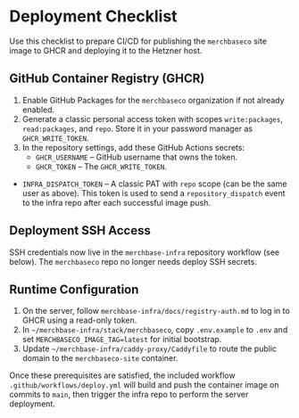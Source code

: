 # Deployment Checklist

Use this checklist to prepare CI/CD for publishing the `merchbaseco` site image to GHCR and deploying it to the Hetzner host.

## GitHub Container Registry (GHCR)
1. Enable GitHub Packages for the `merchbaseco` organization if not already enabled.
2. Generate a classic personal access token with scopes `write:packages`, `read:packages`, and `repo`. Store it in your password manager as `GHCR_WRITE_TOKEN`.
3. In the repository settings, add these GitHub Actions secrets:
   - `GHCR_USERNAME` – GitHub username that owns the token.
   - `GHCR_TOKEN` – The `GHCR_WRITE_TOKEN`.
- `INFRA_DISPATCH_TOKEN` – A classic PAT with `repo` scope (can be the same user as above). This token is used to send a `repository_dispatch` event to the infra repo after each successful image push.

## Deployment SSH Access
SSH credentials now live in the `merchbase-infra` repository workflow (see below). The `merchbaseco` repo no longer needs deploy SSH secrets.

## Runtime Configuration
1. On the server, follow `merchbase-infra/docs/registry-auth.md` to log in to GHCR using a read-only token.
2. In `~/merchbase-infra/stack/merchbaseco`, copy `.env.example` to `.env` and set `MERCHBASECO_IMAGE_TAG=latest` for initial bootstrap.
3. Update `~/merchbase-infra/caddy-proxy/Caddyfile` to route the public domain to the `merchbaseco-site` container.

Once these prerequisites are satisfied, the included workflow `.github/workflows/deploy.yml` will build and push the container image on commits to `main`, then trigger the infra repo to perform the server deployment.
